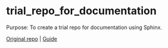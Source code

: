# trial_repo_for_documentation

Purpose: To create a trial repo for documentation using Sphinx.

[Original repo](https://github.com/readthedocs/tutorial-template)   |   [Guide](https://docs.readthedocs.io/en/stable/tutorial/) 
